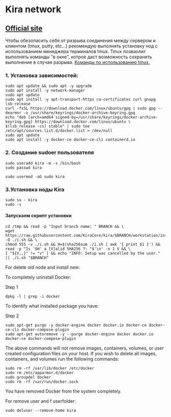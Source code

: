 # Kira network

## [Official site](https://kira.network)

Чтобы обезопасить себя от разрыва соединения между сервером и клиентом (tmux, putty, etc...) рекомендую выполнять установку нод с использованием менеджера терминалов tmux. Tmux позваолит выполнять команды "в окне", котрое даст возможность сохранить выполнение в случае разрыва. [Команды по использованию tmux.](https://github.com/CrypComNods/manual_testnet_nodes/blob/main/tmux_commands.md)

### 1. Установка зависимостей:

```
sudo apt update && sudo apt -y upgrade  
sudo apt install -y network-manager  
sudo apt update  
sudo apt install -y apt-transport-https ca-certificates curl gnupg lsb-release  
curl -fsSL https://download.docker.com/linux/ubuntu/gpg | sudo gpg --dearmor -o /usr/share/keyrings/docker-archive-keyring.gpg  
echo "deb [arch=amd64 signed-by=/usr/share/keyrings/docker-archive-keyring.gpg] https://download.docker.com/linux/ubuntu \  
$(lsb_release -cs) stable" | sudo tee /etc/apt/sources.list.d/docker.list > /dev/null  
sudo apt update  
sudo apt install -y docker-ce docker-ce-cli containerd.io
```  

### 2. Создание sudoer пользователя

```
sudo useradd kira -m -s /bin/bash  
sudo passwd kira
```
```
sudo usermod -aG sudo kira
```  

### 3.Установка ноды Kira  

```
sudo su - kira  
sudo -s
```  

#### Запускаем скрипт установки  

```
cd /tmp && read -p "Input branch name: " BRANCH && \  
wget https://raw.githubusercontent.com/KiraCore/kira/$BRANCH/workstation/init.sh -O ./i.sh && \  
chmod 555 -v ./i.sh && H=$(sha256sum ./i.sh | awk '{ print $1 }') && read -p "Is '$H' a [V]alid SHA256 ?: "$'\n' -n 1 V && \  
[ "${V,,}" != "v" ] && echo "INFO: Setup was cancelled by the user." || ./i.sh "$BRANCH"
```


For delete old node and install new:

To completely uninstall Docker:

Step 1

```
dpkg -l | grep -i docker
```

To identify what installed package you have:

Step 2

```
sudo apt-get purge -y docker-engine docker docker.io docker-ce docker-ce-cli docker-compose-plugin
sudo apt-get autoremove -y --purge docker-engine docker docker.io docker-ce docker-compose-plugin
```  

The above commands will not remove images, containers, volumes, or user created configuration files on your host. If you wish to delete all images, containers, and volumes run the following commands:

```
sudo rm -rf /var/lib/docker /etc/docker
sudo rm /etc/apparmor.d/docker
sudo groupdel docker
sudo rm -rf /var/run/docker.sock
```  

You have removed Docker from the system completely.

For remove user and f userfolder:

```
sudo deluser --remove-home kira
```



